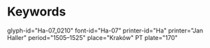 # Keywords
glyph-id="Ha-07_0210"
font-id="Ha-07"
printer-id="Ha"
printer="Jan Haller"
period="1505–1525"
place="Kraków"
PT plate="170"
